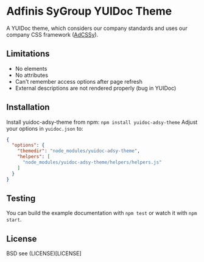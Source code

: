 # Adfinis SyGroup YUIDoc Theme

A YUIDoc theme, which considers our company standards and uses
our company CSS framework ([AdCSSy](https://adfinis-sygroup.github.io/adcssy)).

## Limitations

* No elements
* No attributes
* Can't remember access options after page refresh
* External descriptions are not rendered properly (bug in YUIDoc)

## Installation
Install yuidoc-adsy-theme from npm:
`npm install yuidoc-adsy-theme`
Adjust your options in `yuidoc.json` to:

```json
{
  "options": {
    "themedir": "node_modules/yuidoc-adsy-theme",
    "helpers": [
      "node_modules/yuidoc-adsy-theme/helpers/helpers.js"
    ]
  }
}
```

## Testing
You can build the example documentation with `npm test` or watch it with `npm start`.

## License
BSD see (LICENSE)[LICENSE]
